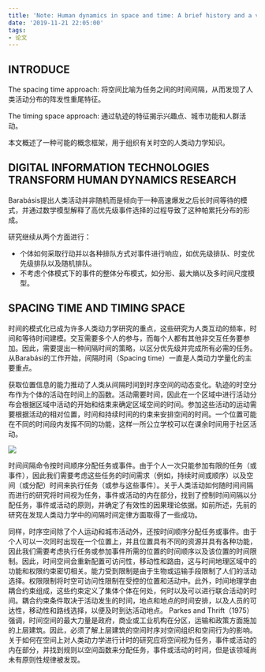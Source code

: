 ```yaml
---
title: 'Note: Human dynamics in space and time: A brief history and a view forward'
date: '2019-11-21 22:05:00'
tags: 
- 论文
---
```


## INTRODUCE
The spacing time approach: 将空间比喻为任务之间的时间间隔，从而发现了人类活动分布的阵发性重尾特征。

The timing space approach: 通过轨迹的特征揭示兴趣点、城市功能和人群活动。

本文概述了一种可能的概念框架，用于组织有关时空的人类动力学知识。

## DIGITAL INFORMATION TECHNOLOGIES TRANSFORM HUMAN DYNAMICS RESEARCH
Barabásis提出人类活动并非随机而是倾向于一种高速爆发之后长时间等待的模式，并通过数学模型解释了高优先级事件选择的过程导致了这种帕累托分布的形成。

研究继续从两个方面进行：
- 个体如何采取行动并以各种排队方式对事件进行响应，如优先级排队、时变优先级排队以及随机排队。
- 不考虑个体模式下的事件的整体分布模式，如分形、最大熵以及多时间尺度模型。

## SPACING TIME AND TIMING SPACE
时间的模式化已成为许多人类动力学研究的重点，这些研究为人类互动的频率，时间和等待时间建模。交互需要多个人的参与，而每个人都有其他非交互任务要参加。因此，需要提出一种间隔时间的策略，以区分优先级并完成所有必需的任务。从Barabási的工作开始，间隔时间（Spacing time）一直是人类动力学量化的主要重点。

获取位置信息的能力推动了人类从间隔时间到时序空间的动态变化。轨迹的时空分布作为个体的活动在时间上的函数。活动需要时间，因此在一个区域中进行活动分布会根据区域中活动的开始和结束来确定区域空间的时间。参加这些活动的运动需要根据活动的相对位置，时间和持续时间的约束来安排空间的时间。一个位置可能在不同的时间段内发挥不同的功能，这样一所公立学校可以在课余时间用于社区活动。

![](阅读笔记04\01.png)

时间间隔命令按时间顺序分配任务或事件。由于个人一次只能参加有限的任务（或事件），因此我们需要考虑这些任务的时间需求（例如，持续时间或顺序）以及空间（或分配）时间来执行任务（或参与这些事件）。关于人类活动如何随时间间隔而进行的研究将时间视为任务，事件或活动的内在部分，找到了控制时间间隔以分配任务，事件或活动的原则，并确定了有效性的因果理论依据。如前所述，先前的研究在发现人类动力学中的间隔时间定律方面取得了一些成功。

同样，时序空间除了个人运动和城市活动外，还按时间顺序分配任务或事件。由于个人可以一次同时出现在一个位置上，并且位置具有不同的资源并具有各种功能，因此我们需要考虑执行任务或参加事件所需的位置的时间顺序以及该位置的时间限制。因此，时间空间会重新配置可访问性，移动性和路由，这与时间地理区域中的功能和权限约束密切相关。能力受到限制是由于生物或运输手段限制了人们的活动选择。权限限制将时空可访问性限制在受控的位置和活动中。此外，时间地理学由耦合约束组成，这些约束定义了集体个体在何处，何时以及可以进行联合活动的时间。耦合约束条件取决于活动发生的时间，地点和地点的时间安排，以及人员的可达性，移动性和路线选择，以便及时到达活动地点。 Parkes and Thrift（1975）强调，时间空间的最大力量是政府，商业或工业机构在分区，运输和政策方面施加的上层建筑。因此，必须了解上层建筑的空间时序对空间组织和空间行为的影响。关于如何在空间上对人类动力学进行计时的研究应将空间视为任务，事件或活动的内在部分，并找到规则以空间函数来分配任务，事件或活动的时间，但是该领域尚未有原则性规律被发现。